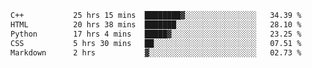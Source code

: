 <!--START_SECTION:waka-->

```txt
C++           25 hrs 15 mins  ████████▓░░░░░░░░░░░░░░░░   34.39 %
HTML          20 hrs 38 mins  ███████░░░░░░░░░░░░░░░░░░   28.10 %
Python        17 hrs 4 mins   █████▓░░░░░░░░░░░░░░░░░░░   23.25 %
CSS           5 hrs 30 mins   ██░░░░░░░░░░░░░░░░░░░░░░░   07.51 %
Markdown      2 hrs           ▓░░░░░░░░░░░░░░░░░░░░░░░░   02.73 %
```

<!--END_SECTION:waka-->
